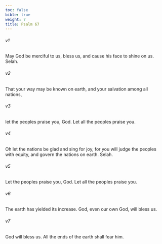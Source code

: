 ```yaml
---
toc: false
bible: true
weight: 7
title: Psalm 67
---
```




###### v1 
May God be merciful to us, bless us, and cause his face to shine on us. Selah. 

###### v2 
That your way may be known on earth, and your salvation among all nations, 

###### v3 
let the peoples praise you, God. Let all the peoples praise you. 

###### v4 
Oh let the nations be glad and sing for joy, for you will judge the peoples with equity, and govern the nations on earth. Selah. 

###### v5 
Let the peoples praise you, God. Let all the peoples praise you. 

###### v6 
The earth has yielded its increase. God, even our own God, will bless us. 

###### v7 
God will bless us. All the ends of the earth shall fear him.
